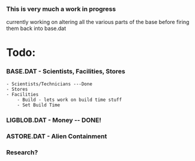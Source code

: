 
### This is very much a work in progress

currently working on altering all the various parts of the base before firing them back into base.dat


# Todo:

### BASE.DAT - Scientists, Facilities, Stores
    - Scientists/Technicians ---Done
    - Stores
    - Facilities
        - Build - lets work on build time stuff
        - Set Build Time
### LIGBLOB.DAT - Money -- DONE!
### ASTORE.DAT - Alien Containment
### Research?
